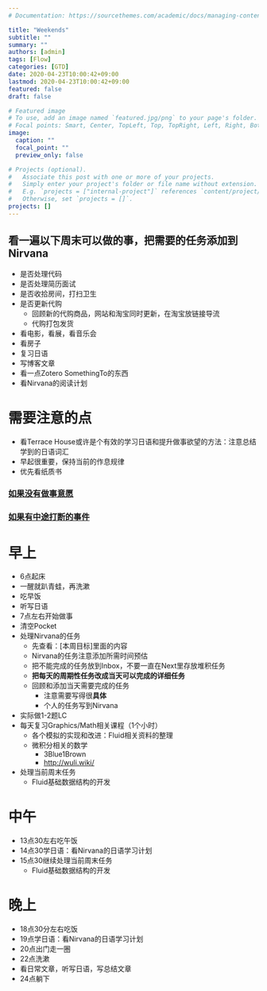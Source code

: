 ```yaml
---
# Documentation: https://sourcethemes.com/academic/docs/managing-content/

title: "Weekends"
subtitle: ""
summary: ""
authors: [admin]
tags: [Flow]
categories: [GTD]
date: 2020-04-23T10:00:42+09:00
lastmod: 2020-04-23T10:00:42+09:00
featured: false
draft: false

# Featured image
# To use, add an image named `featured.jpg/png` to your page's folder.
# Focal points: Smart, Center, TopLeft, Top, TopRight, Left, Right, BottomLeft, Bottom, BottomRight.
image:
  caption: ""
  focal_point: ""
  preview_only: false

# Projects (optional).
#   Associate this post with one or more of your projects.
#   Simply enter your project's folder or file name without extension.
#   E.g. `projects = ["internal-project"]` references `content/project/deep-learning/index.md`.
#   Otherwise, set `projects = []`.
projects: []
---
```


## 看一遍以下周末可以做的事，把需要的任务添加到Nirvana

-  是否处理代码
- 是否处理简历面试
- 是否收拾房间，打扫卫生
- 是否更新代购
  - 回顾新的代购商品，网站和淘宝同时更新，在淘宝放链接导流
  - 代购打包发货
-  看电影，看展，看音乐会
- 看房子
- 复习日语
- 写博客文章
- 看一点Zotero SomethingTo的东西
- 看Nirvana的阅读计划

# 需要注意的点

- 看Terrace House或许是个有效的学习日语和提升做事欲望的方法：注意总结学到的日语词汇
- 早起很重要，保持当前的作息规律
- 优先看纸质书

### [如果没有做事意愿](../none-todo)

### [如果有中途打断的事件](../interruption)

# 早上

- 6点起床
- 一醒就趴青蛙，再洗漱
- 吃早饭
- 听写日语
- 7点左右开始做事
- 清空Pocket
- 处理Nirvana的任务
  - 先查看：[本周目标]里面的内容
  - Nirvana的任务注意添加所需时间预估
  - 把不能完成的任务放到Inbox，不要一直在Next里存放堆积任务
  - **把每天的周期性任务改成当天可以完成的详细任务**
  - 回顾和添加当天需要完成的任务
    - 注意需要写得很**具体**
    - 个人的任务写到Nirvana
- 实际做1-2题LC
- 每天复习Graphics/Math相关课程（1个小时）
  - 各个模拟的实现和改进：Fluid相关资料的整理
  - 微积分相关的数学
    - 3Blue1Brown
    - http://wuli.wiki/
- 处理当前周末任务
  - Fluid基础数据结构的开发

# 中午

- 13点30左右吃午饭
- 14点30学日语：看Nirvana的日语学习计划
- 15点30继续处理当前周末任务
  - Fluid基础数据结构的开发

# 晚上

- 18点30分左右吃饭
- 19点学日语：看Nirvana的日语学习计划
- 20点出门走一圈
- 22点洗漱
- 看日常文章，听写日语，写总结文章
- 24点躺下

